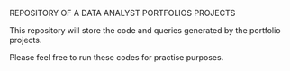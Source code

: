 REPOSITORY OF A DATA ANALYST PORTFOLIOS PROJECTS

This repository will store the code and queries generated by the portfolio projects.

Please feel free to run these codes for practise purposes.
